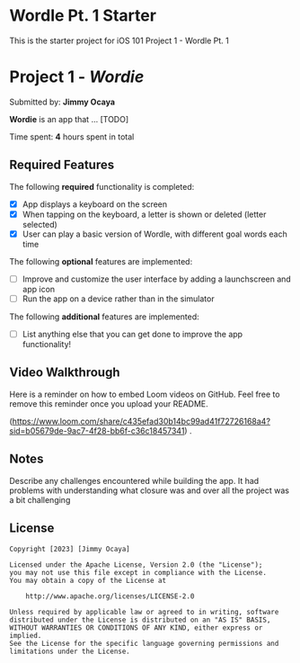 # Wordle Pt. 1 Starter

This is the starter project for iOS 101 Project 1 - Wordle Pt. 1

# Project 1 - *Wordie*

Submitted by: **Jimmy Ocaya**

**Wordie** is an app that ... [TODO] 

Time spent: **4** hours spent in total

## Required Features

The following **required** functionality is completed:

- [x] App displays a keyboard on the screen
- [x] When tapping on the keyboard, a letter is shown or deleted (letter selected)
- [x] User can play a basic version of Wordle, with different goal words each time

The following **optional** features are implemented:

- [ ] Improve and customize the user interface by adding a launchscreen and app icon
- [ ] Run the app on a device rather than in the simulator

The following **additional** features are implemented:

- [ ] List anything else that you can get done to improve the app functionality!

## Video Walkthrough

Here is a reminder on how to embed Loom videos on GitHub. Feel free to remove this reminder once you upload your README. 

(https://www.loom.com/share/c435efad30b14bc99ad41f72726168a4?sid=b05679de-9ac7-4f28-bb6f-c36c18457341) .


## Notes

Describe any challenges encountered while building the app.
It had problems with understanding what closure was and over all the project was a bit challenging

## License

    Copyright [2023] [Jimmy Ocaya]

    Licensed under the Apache License, Version 2.0 (the "License");
    you may not use this file except in compliance with the License.
    You may obtain a copy of the License at

        http://www.apache.org/licenses/LICENSE-2.0

    Unless required by applicable law or agreed to in writing, software
    distributed under the License is distributed on an "AS IS" BASIS,
    WITHOUT WARRANTIES OR CONDITIONS OF ANY KIND, either express or implied.
    See the License for the specific language governing permissions and
    limitations under the License.
